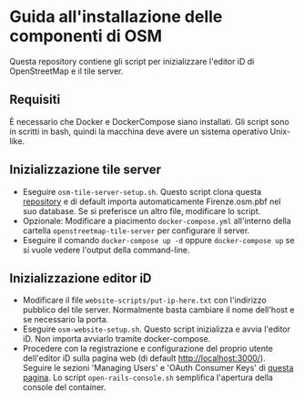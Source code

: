 # Guida all'installazione delle componenti di OSM
Questa repository contiene gli script per inizializzare l'editor iD di OpenStreetMap e il tile server.

## Requisiti
È necessario che Docker e DockerCompose siano installati.
Gli script sono in scritti in bash, quindi la macchina deve avere un sistema operativo Unix-like.

## Inizializzazione tile server
- Eseguire `osm-tile-server-setup.sh`.  Questo script clona questa [repository](https://github.com/SimoMett/openstreetmap-tile-server) e di default importa automaticamente Firenze.osm.pbf nel suo database. Se si preferisce un altro file, modificare lo script.
- Opzionale: Modificare a piacimento `docker-compose.yml` all'interno della cartella `openstreetmap-tile-server` per configurare il server.
- Eseguire il comando `docker-compose up -d` oppure `docker-compose up` se si vuole vedere l'output della command-line.

## Inizializzazione editor iD
- Modificare il file `website-scripts/put-ip-here.txt` con l'indirizzo pubblico del tile server. Normalmente basta cambiare il nome dell'host e se necessario la porta.
- Eseguire `osm-website-setup.sh`. Questo script inizializza e avvia l'editor iD. Non importa avviarlo tramite docker-compose.
- Procedere con la registrazione e configurazione del proprio utente dell'editor iD sulla pagina web (di default [http://localhost:3000/](http://localhost:3000/)). Seguire le sezioni 'Managing Users' e 'OAuth Consumer Keys' di [questa pagina](https://github.com/openstreetmap/openstreetmap-website/blob/master/CONFIGURE.md). Lo script `open-rails-console.sh` semplifica l'apertura della console del container.
